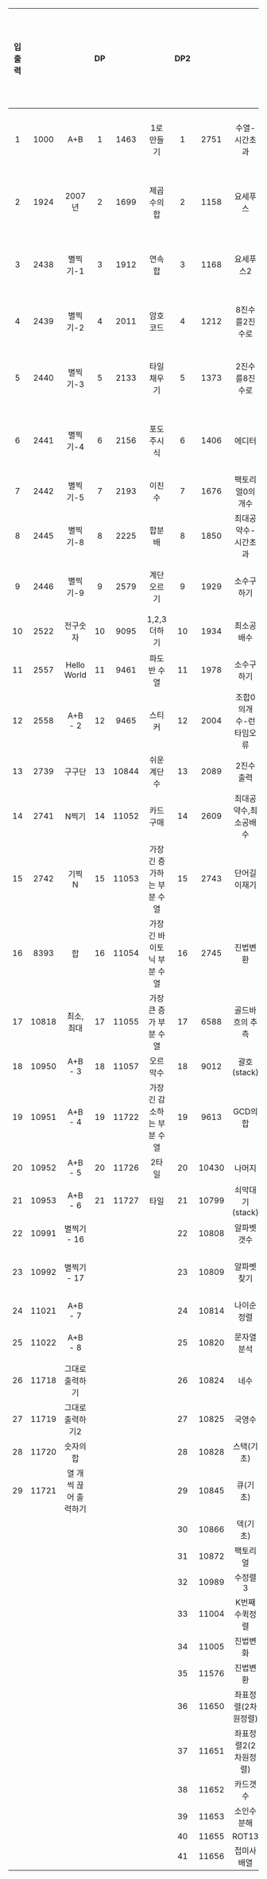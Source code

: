 | 입출력 |       |                         | DP |       |                              | DP2 |       |                        | 그래프(dfs,bfs) |       |                    | 이분탐색/삼분탐색 |       |            | 분할정복 |       |                    | 그리디 |       |               | 완전탐색 |       |                    |
|:------:|:-----:|:-----------------------:|:--:|:-----:|:----------------------------:|:---:|:-----:|:----------------------:|:---------------:|:-----:|:------------------:|:-----------------:|:-----:|:----------:|:--------:|:-----:|:------------------:|:------:|:-----:|:-------------:|:--------:|:-----:|:------------------:|
|    1   |  1000 |           A+B           |  1 |  1463 |           1로만들기          |  1  |  2751 |      수열-시간초과     |        1        |  1167 |    트리의   지름   |         1         |  1654 | 랜선자르기 |     1    |  1517 |      버블소트      |    1   |  1744 |     수묶기    |     1    |  1107 |       리모컨       |
|    2   |  1924 |          2007년         |  2 |  1699 |          제곱수의합          |  2  |  1158 |        요세푸스        |        2        |  1260 |     DFS와   BFS    |         2         |  2110 | 공유기설치 |     2    |  1780 |    종이의   개수   |    2   |  1783 | 병든   나이트 |     2    |  1182 |    부분수열의합    |
|    3   |  2438 |         별찍기-1        |  3 |  1912 |            연속합            |  3  |  1168 |        요세푸스2       |        3        |  1707 |     이분그래프     |         3         |  2805 | 나무자르기 |     3    |  1992 |     쿼드   트리    |    3   |  1931 | 회의실   배정 |     3    |  1208 |    부분수열의합2   |
|    4   |  2439 |         별찍기-2        |  4 |  2011 |           암호코드           |  4  |  1212 |     8진수를2진수로     |        4        |  1967 |     트리의지름     |         4         | 10815 |  숫자카드  |     4    |  2261 | 가장   가까운 두점 |    4   |  2873 |   롤러코스터  |     4    |  1261 |      알고스팟      |
|    5   |  2440 |         별찍기-3        |  5 |  2133 |          타일채우기          |  5  |  1373 |     2진수를8진수로     |        5        |  1991 |     트리   순회    |         5         | 10816 |  숫자카드2 |     5    |  2447 |      별찍기-10     |    5   |  2875 |   대회or인턴  |     5    |  1451 | 직사각형으로나누기 |
|    6   |  2441 |         별찍기-4        |  6 |  2156 |          포도주시식          |  6  |  1406 |         에디터         |        6        |  2146 |     다리만들기     |         6         | 11662 | 민호와강호 |     6    |  2448 |      별찍기-11     |    6   | 10610 |       30      |     6    |  1476 |      날짜계산      |
|    7   |  2442 |         별찍기-5        |  7 |  2193 |            이친수            |  7  |  1676 |     팩토리얼0의개수    |        7        |  2178 |      미로탐색      |         　        |   　  |     　     |     7    | 11728 |     배열합치기     |    7   | 11047 |  K원의   동전 |     7    |  1525 |        퍼즐        |
|    8   |  2445 |         별찍기-8        |  8 |  2225 |            합분배            |  8  |  1850 |   최대공약수-시간초과  |        8        |  2331 |      반복수열      |         　        |   　  |     　     |     8    | 11729 |      하노이탑      |    8   | 11399 |      ATM      |     8    |  1644 |   소수의   연속합  |
|    9   |  2446 |         별찍기-9        |  9 |  2579 |          계단오르기          |  9  |  1929 |       소수구하기       |        9        |  2667 |   단지번호붙이기   |         　        |   　  |     　     |    　    |   　  |         　         |   　   |   　  |       　      |     9    |  1697 |      숨박꼭질      |
|   10   |  2522 |         전구숫자        | 10 |  9095 |          1,2,3더하기         |  10 |  1934 |       최소공배수       |        10       |  4963 |      섬의개수      |         　        |   　  |     　     |    　    |   　  |         　         |   　   |   　  |       　      |    10    |  1759 |     암호만들기     |
|   11   |  2557 |        Hello World      | 11 |  9461 |         파도반   수열        |  11 |  1978 |       소수구하기       |        11       |  7576 |       토마토       |         　        |   　  |     　     |    　    |   　  |         　         |   　   |   　  |       　      |    11    |  1806 |       부분합       |
|   12   |  2558 |        A+B   - 2        | 12 |  9465 |            스티커            |  12 |  2004 | 조합0의개수-런타임오류 |        12       |  9466 |     텀프로젝트     |         　        |   　  |     　     |    　    |   　  |         　         |   　   |   　  |       　      |    12    |  1963 |      소수경로      |
|   13   |  2739 |          구구단         | 13 | 10844 |        쉬운   계단 수        |  13 |  2089 |        2진수출력       |        13       | 10451 |     순열사이클     |         　        |   　  |     　     |    　    |   　  |         　         |   　   |   　  |       　      |    13    |  1987 |       알파벳       |
|   14   |  2741 |          N찍기          | 14 | 11052 |          카드   구매         |  14 |  2609 |  최대공약수,최소공배수 |        14       | 11724 | 연결   요소의 개수 |         　        |   　  |     　     |    　    |   　  |         　         |   　   |   　  |       　      |    14    |  2003 |      수들의합2     |
|   15   |  2742 |         기찍   N        | 15 | 11053 | 가장   긴 증가하는 부분 수열 |  15 |  2743 |      단어길이재기      |        15       | 11725 |   트리의부모찾기   |         　        |   　  |     　     |    　    |   　  |         　         |   　   |   　  |       　      |    15    |  2143 |     두배열의합     |
|   16   |  8393 |            합           | 16 | 11054 | 가장   긴 바이토닉 부분 수열 |  16 |  2745 |        진법변환        |        　       |   　  |         　         |         　        |   　  |     　     |    　    |   　  |         　         |   　   |   　  |       　      |    16    |  2186 |       문자판       |
|   17   | 10818 |       최소,   최대      | 17 | 11055 |   가장   큰 증가 부분 수열   |  17 |  6588 |    골드바흐의   추측   |        　       |   　  |         　         |         　        |   　  |     　     |    　    |   　  |         　         |   　   |   　  |       　      |    17    |  2251 |        물통        |
|   18   | 10950 |          A+B - 3        | 18 | 11057 |           오르막수           |  18 |  9012 |       괄호(stack)      |        　       |   　  |         　         |         　        |   　  |     　     |    　    |   　  |         　         |   　   |   　  |       　      |    18    |  2580 |       스도쿠       |
|   19   | 10951 |          A+B - 4        | 19 | 11722 | 가장   긴 감소하는 부분 수열 |  19 |  9613 |       GCD의   합       |        　       |   　  |         　         |         　        |   　  |     　     |    　    |   　  |         　         |   　   |   　  |       　      |    19    |  2632 |      피자판매      |
|   20   | 10952 |          A+B - 5        | 20 | 11726 |             2타일            |  20 | 10430 |         나머지         |        　       |   　  |         　         |         　        |   　  |     　     |    　    |   　  |         　         |   　   |   　  |       　      |    20    |  3108 |        로고        |
|   21   | 10953 |          A+B - 6        | 21 | 11727 |             타일             |  21 | 10799 |     쇠막대기(stack)    |        　       |   　  |         　         |         　        |   　  |     　     |    　    |   　  |         　         |   　   |   　  |       　      |    21    |  5014 |     스타트링크     |
|   22   | 10991 |      별찍기   - 16      | 　 |   　  |              　              |  22 | 10808 |       알파벳갯수       |        　       |   　  |         　         |         　        |   　  |     　     |    　    |   　  |         　         |   　   |   　  |       　      |    22    |  6603 |        로또        |
|   23   | 10992 |      별찍기   - 17      | 　 |   　  |              　              |  23 | 10809 |       알파벳찾기       |        　       |   　  |         　         |         　        |   　  |     　     |    　    |   　  |         　         |   　   |   　  |       　      |    23    |  7453 | 합이   0인 네 정수 |
|   24   | 11021 |          A+B - 7        | 　 |   　  |              　              |  24 | 10814 |      나이순   정렬     |        　       |   　  |         　         |         　        |   　  |     　     |    　    |   　  |         　         |   　   |   　  |       　      |    24    |  9019 |        DSLR        |
|   25   | 11022 |          A+B - 8        | 　 |   　  |              　              |  25 | 10820 |       문자열분석       |        　       |   　  |         　         |         　        |   　  |     　     |    　    |   　  |         　         |   　   |   　  |       　      |    25    |  9095 |   1,2,3   더하기   |
|   26   | 11718 |    그대로   출력하기    | 　 |   　  |              　              |  26 | 10824 |          네수          |        　       |   　  |         　         |         　        |   　  |     　     |    　    |   　  |         　         |   　   |   　  |       　      |    26    | 10819 |   차이를   최대로  |
|   27   | 11719 |    그대로   출력하기2   | 　 |   　  |              　              |  27 | 10825 |         국영수         |        　       |   　  |         　         |         　        |   　  |     　     |    　    |   　  |         　         |   　   |   　  |       　      |    27    | 10971 |  외판원의   순회2  |
|   28   | 11720 |       숫자의   합       | 　 |   　  |              　              |  28 | 10828 |       스택(기초)       |        　       |   　  |         　         |         　        |   　  |     　     |    　    |   　  |         　         |   　   |   　  |       　      |    　    |   　  |         　         |
|   29   | 11721 | 열   개씩 끊어 출력하기 | 　 |   　  |              　              |  29 | 10845 |        큐(기초)        |        　       |   　  |         　         |         　        |   　  |     　     |    　    |   　  |         　         |   　   |   　  |       　      |    　    |   　  |         　         |
|   　   |   　  |            　           | 　 |   　  |              　              |  30 | 10866 |        덱(기초)        |        　       |   　  |         　         |         　        |   　  |     　     |    　    |   　  |         　         |   　   |   　  |       　      |    　    |   　  |         　         |
|   　   |   　  |            　           | 　 |   　  |              　              |  31 | 10872 |        팩토리얼        |        　       |   　  |         　         |         　        |   　  |     　     |    　    |   　  |         　         |   　   |   　  |       　      |    　    |   　  |         　         |
|   　   |   　  |            　           | 　 |   　  |              　              |  32 | 10989 |         수정렬3        |        　       |   　  |         　         |         　        |   　  |     　     |    　    |   　  |         　         |   　   |   　  |       　      |    　    |   　  |         　         |
|   　   |   　  |            　           | 　 |   　  |              　              |  33 | 11004 |      K번째수퀵정렬     |        　       |   　  |         　         |         　        |   　  |     　     |    　    |   　  |         　         |   　   |   　  |       　      |    　    |   　  |         　         |
|   　   |   　  |            　           | 　 |   　  |              　              |  34 | 11005 |        진법변화        |        　       |   　  |         　         |         　        |   　  |     　     |    　    |   　  |         　         |   　   |   　  |       　      |    　    |   　  |         　         |
|   　   |   　  |            　           | 　 |   　  |              　              |  35 | 11576 |        진법변환        |        　       |   　  |         　         |         　        |   　  |     　     |    　    |   　  |         　         |   　   |   　  |       　      |    　    |   　  |         　         |
|   　   |   　  |            　           | 　 |   　  |              　              |  36 | 11650 |   좌표정렬(2차원정렬)  |        　       |   　  |         　         |         　        |   　  |     　     |    　    |   　  |         　         |   　   |   　  |       　      |    　    |   　  |         　         |
|   　   |   　  |            　           | 　 |   　  |              　              |  37 | 11651 |  좌표정렬2(2차원정렬)  |        　       |   　  |         　         |         　        |   　  |     　     |    　    |   　  |         　         |   　   |   　  |       　      |    　    |   　  |         　         |
|   　   |   　  |            　           | 　 |   　  |              　              |  38 | 11652 |        카드갯수        |        　       |   　  |         　         |         　        |   　  |     　     |    　    |   　  |         　         |   　   |   　  |       　      |    　    |   　  |         　         |
|   　   |   　  |            　           | 　 |   　  |              　              |  39 | 11653 |       소인수분해       |        　       |   　  |         　         |         　        |   　  |     　     |    　    |   　  |         　         |   　   |   　  |       　      |    　    |   　  |         　         |
|   　   |   　  |            　           | 　 |   　  |              　              |  40 | 11655 |          ROT13         |        　       |   　  |         　         |         　        |   　  |     　     |    　    |   　  |         　         |   　   |   　  |       　      |    　    |   　  |         　         |
|   　   |   　  |            　           | 　 |   　  |              　              |  41 | 11656 |       접미사배열       |        　       |   　  |         　         |         　        |   　  |     　     |    　    |   　  |         　         |   　   |   　  |       　      |    　    |   　  |         　         |
